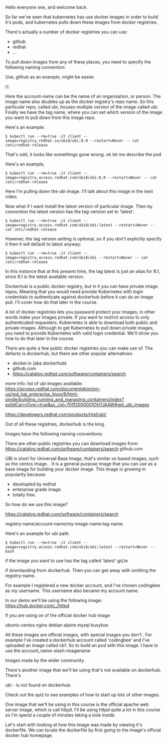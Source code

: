 Hello everyone one, and welcome back. 

So far we've seen that kubernetes has use docker images in order to build it's pods, and kubernetes pulls down these images from docker registries. 

There's actually a number of docker registries you can use:

- github
- redhat
- ...

To pull down images from any of these places, you need to specify the following naming convention:

Use, github as an example, might be easier.


<registry-address>/<account-name>/<image-name>:<tag-version>


Here the account-name can be the name of an organisation, or person. The image name also doubles up as the docker registry's repo name. So this particular repo, called ubi, houses multiple version of the image called ubi. Finally we have the tag name, where you can set which version of the image you want to pull down from this image repo.  



Here's an example:

```
$ kubectl run --rm=true -it client --image=registry.redhat.io/ubi8/ubi:8.0 --restart=Never -- cat /etc/redhat-release
```

That's odd, it looks like somethings gone wrong. ok let me describe the pod


Here's an example, 

```
$ kubectl run --rm=true -it client --image=registry.access.redhat.com/ubi8/ubi:8.0 --restart=Never -- cat /etc/redhat-release
```

Here I'm pulling down the ubi image. I'll talk about this image in the next video.

Now what if I want install the latest version of particular image. Then by convention the latest version has the tag-version set to 'latest'.

```
$ kubectl run --rm=true -it client --image=registry.access.redhat.com/ubi8/ubi:latest --restart=Never -- cat /etc/redhat-release
```

However, the tag version setting is optional, so if you don't explicitly specify it then it will default to latest anyway:

```
$ kubectl run --rm=true -it client --image=registry.access.redhat.com/ubi8/ubi --restart=Never -- cat /etc/redhat-release
```

In this instance that at this present time, the tag latest is just an alias for 8.1, since 8.1 is the latest available version.


Dockerhub is a public docker registry, but in it you can have private image repos. Meaning that you would need provide Kubernetes with login credentials to authenticate against dockerhub before it can do an image pull. I'll cover how do that later in the course.  











A lot of docker registries lets you password protect your images, in other words make your images private. If you want to restrict access to only authenticated requesters. Kubernetes is able to download both public and private images. Although to get Kubernetes to pull down private images, you need to provide Kubernetes with valid login credential. We'll show you how to do that later in the course. 

There are quite a few public docker registries you can make use of. The defacto is dockerhub, but there are other popular alternatives:

- docker.io (aka dockerhub)
- github.com
- https://catalog.redhat.com/software/containers/search

more info: 
list of ubi images available: 
https://access.redhat.com/documentation/en-us/red_hat_enterprise_linux/8/html-single/building_running_and_managing_containers/index?extIdCarryOver=true&sc_cid=701f2000001OH7JAAW#get_ubi_images

https://developers.redhat.com/products/rhel/ubi/


Out of all these registries, dockerhub is the king. 



Images have the following naming conventions:


There are other public registries you can download images from:
https://catalog.redhat.com/software/containers/search
github.com


UBI is short for Universal Base Image, that's similar os based images, such as the centos image. . It is a general purpose image that you can use as a base image for building your docker image. This image is growing in popularity because:

- developled by redhat
- enterprise grade image. 
- totally free. 


So how do we use this image?

https://catalog.redhat.com/software/containers/search

registry-name/account-name/my-image-name:tag-name. 

Here's an axample for ubi path:

```
$ kubectl run --rm=true -it client --image=registry.access.redhat.com/ubi8/ubi:latest --restart=Never -- bash
```


if the image you want to use has the tag called 'latest'
gd,te 



if downlaoding from dockerhub. Then you can get away with omitting the registry-name.

For example I registered a new docker account, and I've chosen codingbee as my username. This username also became my account name. 





In our demo we'll be using the following image:
https://hub.docker.com/_/httpd

If you are using on of the official docker hub image


ubuntu
centos
nginx
debian
alpine
mysql
busybox

All these images are official images, with special images you don't . For example I've created a dockerhub account  called 'codingbee' and I've uploaded an image called cb1. So to build an pod with this image. I have to use the account_name-slash-imagename 




Images made by the wider community. 


There's another image that we'll be using that's not available on dockerhub. There's 

ubi - is not found on dockerhub.


Check out the quiz to see examples of how to start up lots of other images. 



One image that we'll be using in this course is the official apache web server image, which is call httpd. I'll be using httpd quite a lot in this course so I'm spend a couple of minutes taking a look inside. 

Let's start with looking at how this image was made by viewing it's dockerfile. We can locate the dockerfile by first going to the image's official docker hub homepage. 

```

```


